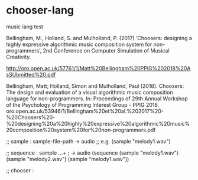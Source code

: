 # chooser-lang
music lang test


Bellingham, M., Holland, S. and Mulholland, P. (2017) ‘Choosers: designing a highly expressive algorithmic music composition system for non-programmers’, 2nd Conference on Computer Simulation of Musical Creativity. 

http://oro.open.ac.uk/57761/1/Matt%20Bellingham%20PPIG%202018%20AsSUbmitted%20.pdf

Bellingham, Matt; Holland, Simon and Mulholland, Paul (2018). Choosers: The design and evaluation of a visual algorithmic music composition language for non-programmers. In: Proceedings of 29th Annual Workshop of the Psychology of Programming Interest Group - PPIG 2018.
oro.open.ac.uk/53946/1/Bellingham%20et%20al.%202017%20-%20Choosers%20-%20designing%20a%20highly%20expressive%20algorithmic%20music%20composition%20system%20for%20non-programmers.pdf



;; sample : sample-file-path -> audio
;; e.g. (sample "melody1.wav")

;; sequence : sample ...+ ; -> audio
(sequence (sample "melody1.wav") (sample "melody2.wav") (sample "melody1.wav"))

;; chooser : 
